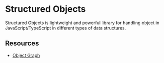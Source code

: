 # Structured Objects

Structured Objects is lightweight and powerful library for handling object in JavaScript/TypeScript in different types of data structures.

## Resources

- [Object Graph](./docs/object-graph.md)
